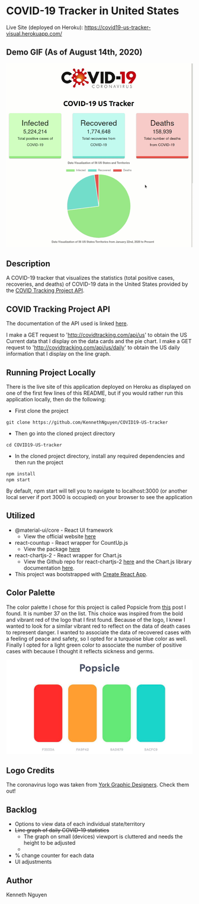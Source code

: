 # COVID-19 Tracker in United States

Live Site (deployed on Heroku): https://covid19-us-tracker-visual.herokuapp.com/

## Demo GIF (As of August 14th, 2020)
![COVID19 App GIF](./src/images/covid19Demo.gif)

## Description
A COVID-19 tracker that visualizes the statistics (total positive cases, recoveries, and deaths) of COVID-19 data in the United States provided by the [COVID Tracking Project API](https://covidtracking.com/data/api).

## COVID Tracking Project API
The documentation of the API used is linked [here](https://documenter.getpostman.com/view/8854915/SzS8rjHv?version=latest#dc323eaa-826d-4efc-bd3c-85d9d757477b). 

I make a GET request to 'http://covidtracking.com/api/us' to obtain the US Current data that I display on the data cards and the pie chart.
I make a GET request to 'http://covidtracking.com/api/us/daily' to obtain the US daily information that I display on the line graph.  

## Running Project Locally
There is the live site of this application deployed on Heroku as displayed on one of the first few lines of this README, but if you would rather run this application locally, then do the following:

* First clone the project
```
git clone https://github.com/KennethNguyen/COVID19-US-tracker
```

* Then go into the cloned project directory
```
cd COVID19-US-tracker
```

* In the cloned project directory, install any required dependencies and then run the project
```
npm install
npm start
```
By default, npm start will tell you to navigate to localhost:3000 (or another local server if port 3000 is occupied) on your browser to see the application

## Utilized
* @material-ui/core - React UI framework
    * View the official website [here](https://material-ui.com/)
* react-countup - React wrapper for CountUp.js
    * View the package [here](https://www.npmjs.com/package/react-countup)
* react-chartjs-2 - React wrapper for Chart.js
    * View the Github repo for react-chartjs-2 [here](https://github.com/jerairrest/react-chartjs-2) and the Chart.js library documentation [here](https://www.chartjs.org/docs/latest/).  
* This project was bootstrapped with [Create React App](https://github.com/facebook/create-react-app).

## Color Palette 
The color palette I chose for this project is called Popsicle from [this](https://digitalsynopsis.com/design/color-schemes-palettes-combinations/) post I found. It is number 37 on the list. This choice was inspired from the bold and vibrant red of the logo that I first found. Because of the logo, I knew I wanted to look for a similar vibrant red to reflect on the data of death cases to represent danger. I wanted to associate the data of recovered cases with a feeling of peace and safety, so I opted for a turquoise blue color as well. Finally I opted for a light green color to associate the number of positive cases with because I thought it reflects sickness and germs.

![Color Palette Image](./src/images/covid19-color-palette.png)

## Logo Credits
The coronavirus logo was taken from [York Graphic Designers](https://www.yorkgraphicdesigners.co.uk/coronavirus-covid-19-logo-design/). Check them out!

## Backlog
* Options to view data of each individual state/territory
* ~~Line graph of daily COVID-19 statistics~~ 
    * The graph on small (devices) viewport is cluttered and needs the height to be adjusted
    * 
* % change counter for each data
* UI adjustments

## Author
Kenneth Nguyen
